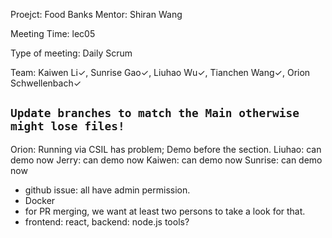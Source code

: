 Proejct: Food Banks
Mentor: Shiran Wang

Meeting Time: lec05

Type of meeting: Daily Scrum

Team: Kaiwen Li✓, Sunrise Gao✓, Liuhao Wu✓, Tianchen Wang✓, Orion Schwellenbach✓

## ```Update branches to match the Main otherwise might lose files!```

Orion: Running via CSIL has problem; Demo before the section.
Liuhao: can demo now
Jerry: can demo now
Kaiwen: can demo now
Sunrise: can demo now


- github issue: all have admin permission.
- Docker
- for PR merging, we want at least two persons to take a look for that.
- frontend: react, backend: node.js tools?
